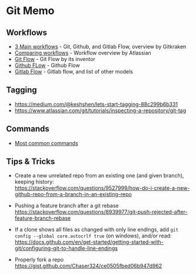 # Git Memo

## Workflows

- [3 Main workflows](https://www.gitkraken.com/learn/git/best-practices/git-branch-strategy) - Git, Github, and Gitlab Flow, overview by Gitkraken
- [Comparing workflows](https://www.atlassian.com/git/tutorials/comparing-workflows) - Workflow overview by Atlassian
- [Git Flow](https://nvie.com/posts/a-successful-git-branching-model) - Git Flow by its inventor
- [Github FLow](https://docs.github.com/en/get-started/quickstart/github-flow) - Github Flow
- [Gitlab Flow](https://docs.gitlab.com/ee/topics/gitlab_flow.html) - Gitlab flow, and list of other models

## Tagging 

- https://medium.com/@keshshen/lets-start-tagging-88c299b6b331
- https://www.atlassian.com/git/tutorials/inspecting-a-repository/git-tag

## Commands

- [Most common commands](https://www.gitkraken.com/learn/git/commands)

## Tips & Tricks

- Create a new unrelated repo from an existing one (and given branch), keeping history:  
  https://stackoverflow.com/questions/9527999/how-do-i-create-a-new-github-repo-from-a-branch-in-an-existing-repo

- Pushing a feature branch after a git rebase  
  https://stackoverflow.com/questions/8939977/git-push-rejected-after-feature-branch-rebase

- If a clone shows all files as changed with only line endings, add `git config --global core.autocrlf true` (on windows), and/or read:
  https://docs.github.com/en/get-started/getting-started-with-git/configuring-git-to-handle-line-endings
  
- Properly fork a repo  
  https://gist.github.com/Chaser324/ce0505fbed06b947d962
